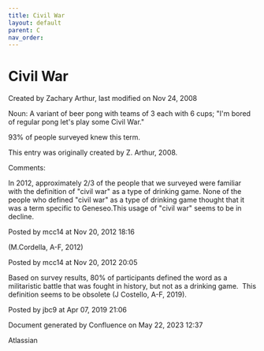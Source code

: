 ```yaml
---
title: Civil War
layout: default
parent: C
nav_order:
---
```


# Civil War

Created by  Zachary Arthur, last modified on Nov 24, 2008

Noun: A variant of beer pong with teams of 3 each with 6 cups; &quot;I'm bored of regular pong let's play some Civil War.&quot;

93% of people surveyed knew this term.

This entry was originally created by Z. Arthur, 2008.

Comments:

In 2012, approximately 2/3 of the people that we surveyed were familiar with the definition of &quot;civil war&quot; as a type of drinking game. None of the people who defined &quot;civil war&quot; as a type of drinking game thought that it was a term specific to Geneseo.This usage of &quot;civil war&quot; seems to be in decline.

Posted by mcc14 at Nov 20, 2012 18:16

(M.Cordella, A-F, 2012)

Posted by mcc14 at Nov 20, 2012 20:05

Based on survey results, 80% of participants defined the word as a militaristic battle that was fought in history, but not as a drinking game.  This definition seems to be obsolete (J Costello, A-F, 2019).

Posted by jbc9 at Apr 07, 2019 21:06

Document generated by Confluence on May 22, 2023 12:37

Atlassian
